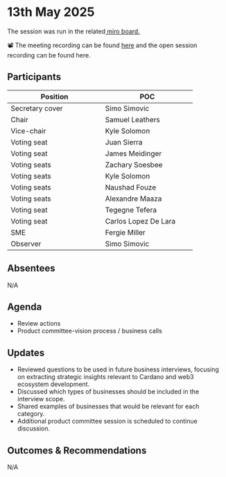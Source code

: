 # 13th May 2025

The session was run in the related[ miro board.](https://miro.com/app/board/uXjVKro_lxs=/)&#x20;

📽️ The meeting recording can be found [here](https://drive.google.com/file/d/13nZ2b7cgWNfY_ScNfXgjA6d4B7Xvvsnj/view) and the open session recording can be found here.

## Participants

<table><thead><tr><th width="202">Position</th><th width="194">POC</th></tr></thead><tbody><tr><td>Secretary cover</td><td>Simo Simovic</td></tr><tr><td>Chair</td><td>Samuel Leathers</td></tr><tr><td>Vice-chair</td><td>Kyle Solomon</td></tr><tr><td>Voting seat</td><td>Juan Sierra</td></tr><tr><td>Voting seat</td><td>James Meidinger</td></tr><tr><td>Voting seats</td><td>Zachary Soesbee</td></tr><tr><td>Voting seats</td><td>Kyle Solomon</td></tr><tr><td>Voting seats</td><td>Naushad Fouze </td></tr><tr><td>Voting seats</td><td>Alexandre Maaza</td></tr><tr><td>Voting seat</td><td>Tegegne Tefera</td></tr><tr><td>Voting seat</td><td>Carlos Lopez De Lara</td></tr><tr><td>SME</td><td>Fergie Miller</td></tr><tr><td>Observer</td><td>Simo Simovic</td></tr></tbody></table>

## Absentees

N/A

## Agenda

* Review actions
* Product committee-vision process / business calls

## Updates

* Reviewed questions to be used in future business interviews, focusing on extracting strategic insights relevant to Cardano and web3 ecosystem development.
* Discussed which types of businesses should be included in the interview scope.
* Shared examples of businesses that would be relevant for each category.
* Additional product committee session is scheduled to continue discussion.

## Outcomes & Recommendations

N/A
